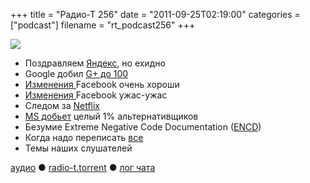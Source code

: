 +++
title = "Радио-Т 256"
date = "2011-09-25T02:19:00"
categories = ["podcast"]
filename = "rt_podcast256"
+++

![](https://radio-t.com/images/radio-t/rt256.png)


- Поздравляем [Яндекс](http://company.yandex.ru/about/history/), но ехидно
- Google добил [G+ до 100](http://habrahabr.ru/blogs/google/128821/)
- [Изменения ](http://lifehacker.com/5842969/get-to-know-all-the-new-features-coming-to-facebook)Facebook очень хороши
- [Изменения ](http://venturebeat.com/2011/09/22/facebook-changes-f8/)Facebook ужас-ужас
- Следом за [Netflix](http://news.cnet.com/8301-31322_3-20109699-256/facebook-netflix-and-the-art-of-blowing-the-lead/)
- [MS добьет](http://www.opennet.ru/opennews/art.shtml?num=31841) целый 1% альтернативщиков
- Безумие Extreme Negative Code Documentation ([ENCD](http://www.1729.com/blog/ExtremeNegativeCodeDocumentation.html))
- Когда надо переписать [все](http://www.javacodegeeks.com/2011/09/dont-rewrite-your-application.html)
- Темы наших слушателей

[аудио](http://archive.rucast.net/radio-t/media/rt_podcast256.mp3) ● [radio-t.torrent](http://www.radio-t.com/torrents/rt_podcast256.mp3.torrent) ● [лог чата](http://chat.radio-t.com/logs/radio-t-256.html)<audio src="http://archive.rucast.net/radio-t/media/rt_podcast256.mp3" preload="none"></audio>